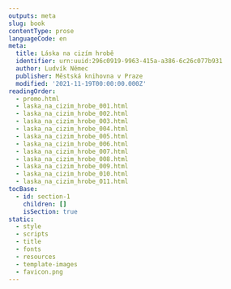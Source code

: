 ```yaml
---
outputs: meta
slug: book
contentType: prose
languageCode: en
meta:
  title: Láska na cizím hrobě
  identifier: urn:uuid:296c0919-9963-415a-a386-6c26c077b931
  author: Ludvík Němec
  publisher: Městská knihovna v Praze
  modified: '2021-11-19T00:00:00.000Z'
readingOrder:
  - promo.html
  - laska_na_cizim_hrobe_001.html
  - laska_na_cizim_hrobe_002.html
  - laska_na_cizim_hrobe_003.html
  - laska_na_cizim_hrobe_004.html
  - laska_na_cizim_hrobe_005.html
  - laska_na_cizim_hrobe_006.html
  - laska_na_cizim_hrobe_007.html
  - laska_na_cizim_hrobe_008.html
  - laska_na_cizim_hrobe_009.html
  - laska_na_cizim_hrobe_010.html
  - laska_na_cizim_hrobe_011.html
tocBase:
  - id: section-1
    children: []
    isSection: true
static:
  - style
  - scripts
  - title
  - fonts
  - resources
  - template-images
  - favicon.png
---
```

